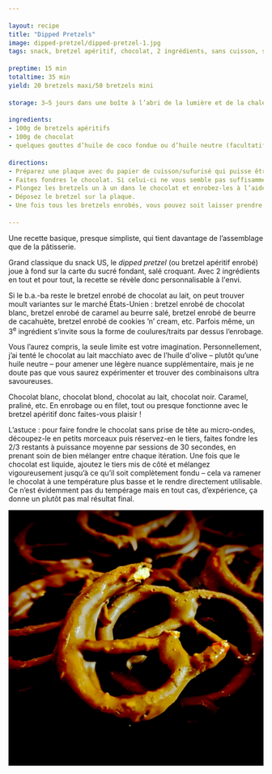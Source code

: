 ```yaml
---

layout: recipe
title: "Dipped Pretzels"
image: dipped-pretzel/dipped-pretzel-1.jpg
tags: snack, bretzel apéritif, chocolat, 2 ingrédients, sans cuisson, sans four, nappage

preptime: 15 min
totaltime: 35 min
yield: 20 bretzels maxi/50 bretzels mini

storage: 3–5 jours dans une boîte à l’abri de la lumière et de la chaleur – au réfrigérateur s’il fait trop chaud. 2–3 mois au congélateur.

ingredients:
- 100g de bretzels apéritifs
- 100g de chocolat
- quelques gouttes d’huile de coco fondue ou d’huile neutre (facultatif)

directions:
- Préparez une plaque avec du papier de cuisson/sufurisé qui puisse être déposée aux réfrigérateur ou congélateur.
- Faites fondres le chocolat. Si celui-ci ne vous semble pas suffisamment liquide pour napper les bretzels, ajoutez quelques gouttes d’huile de coco fondue ou d’huile neutre.
- Plongez les bretzels un à un dans le chocolat et enrobez-les à l’aide d’une fourchette en prenant bien soin de la taper sur les bords pour faire couler l’excédent.
- Déposez le bretzel sur la plaque.
- Une fois tous les bretzels enrobés, vous pouvez soit laisser prendre le chocolat à température ambiante s’il ne fait pas trop chaud, soit 1 à 2 heures au réfrigérateur, voire 20 minutes au congélateur en express.

---
```


Une recette basique, presque simpliste, qui tient davantage de l’assemblage que de la pâtisserie.

Grand classique du snack US, le <i lang="en">dipped pretzel</i> (ou bretzel apéritif enrobé) joue à fond sur la carte du sucré fondant, salé croquant. Avec 2 ingrédients en tout et pour tout, la recette se révèle donc personnalisable à l'envi. 

Si le b.a.-ba reste le bretzel enrobé de chocolat au lait, on peut trouver moult variantes sur le marché États-Unien&nbsp;: bretzel enrobé de chocolat blanc, bretzel enrobé de caramel au beurre salé, bretzel enrobé de beurre de cacahuète, bretzel enrobé de cookies ’n’ cream, etc. Parfois même, un 3<sup>e</sup> ingrédient s’invite sous la forme de coulures/traits par dessus l’enrobage.

Vous l’aurez compris, la seule limite est votre imagination. Personnellement, j’ai tenté le chocolat au lait macchiato avec de l’huile d'olive – plutôt qu’une huile neutre – pour amener une légère nuance supplémentaire, mais je ne doute pas que vous saurez expérimenter et trouver des combinaisons ultra savoureuses.

Chocolat blanc, chocolat blond, chocolat au lait, chocolat noir. Caramel, praliné, etc. En enrobage ou en filet, tout ou presque fonctionne avec le bretzel apéritif donc faites-vous plaisir&nbsp;!

L’astuce&nbsp;: pour faire fondre le chocolat sans prise de tête au micro-ondes, découpez-le en petits morceaux puis réservez-en le tiers, faites fondre les 2/3 restants à puissance moyenne par sessions de 30 secondes, en prenant soin de bien mélanger entre chaque itération. Une fois que le chocolat est liquide, ajoutez le tiers mis de côté et mélangez vigoureusement jusqu’à ce qu’il soit complètement fondu – cela va ramener le chocolat à une température plus basse et le rendre directement utilisable. Ce n’est évidemment pas du tempérage mais en tout cas, d’expérience, ça donne un plutôt pas mal résultat final.

![C’est basique voire même simpliste, mais le mélange sucré salé reste une valeur sûre. Là, en plus, on a la douceur sucrée de l’enrobage chocolat et le croquant salé du bretzel qu’il enferme.](../images/dipped-pretzel/dipped-pretzel-2.jpg)